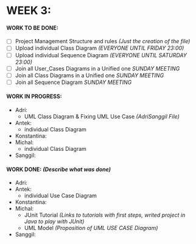 # WEEK 3:
#### WORK TO BE DONE:

 - [ ] Project Management Structure and rules *(Just the creation of the file)*
 - [ ] Upload individual Class Diagram *(EVERYONE UNTIL FRIDAY 23:00)*
 - [ ] Upload individual Sequence Diagram *(EVERYONE UNTIL SATURDAY 23:00)*
 - [ ] Join all User_Cases Diagrams in a Unified one *SUNDAY MEETING*
 - [ ] Join all Class Diagrams in a Unified one *SUNDAY MEETING*
 - [ ] Join all Sequence Diagram *SUNDAY MEETING*

#### WORK IN PROGRESS:

* Adri:
   - UML Class Diagram & Fixing UML Use Case _(AdriSanggil File)_
* Antek:
   - individual Class Diagram
* Konstantina:
* Michal: 
   - individual Class Diagram
* Sanggil:

#### WORK DONE: *(Describe what was done)*

 * Adri:
 * Antek:
   - individual Use Case Diagram
 * Konstantina:
 * Michal: 
   - JUnit Tutorial *(Links to tutorials with first steps, writed project in Java to play with JUnit)*
   - UML Model *(Proposition of UML USE CASE Diagram)*
 * Sanggil: